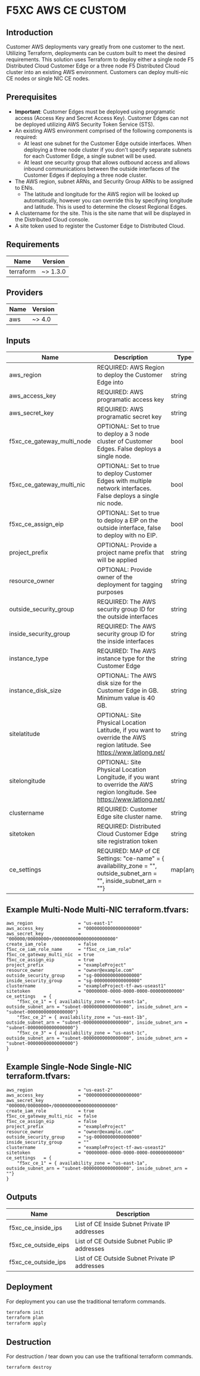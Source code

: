 # F5XC AWS CE CUSTOM

## Introduction

Customer AWS deployments vary greatly from one customer to the next.  Utilizing Terraform, deployments can be custom built to meet the desired requirements.  This solution uses Terraform to deploy either a single node F5 Distributed Cloud Customer Edge or a three node F5 Distributed Cloud cluster into an existing AWS environment.  Customers can deploy multi-nic CE nodes or single NIC CE nodes.

## Prerequisites
- **Important**: Customer Edges must be deployed using programatic access (Access Key and Secret Access Key). Customer Edges can not be deployed utilizing AWS Security Token Service (STS).
- An existing AWS environment comprised of the following components is required:
  - At least one subnet for the Customer Edge outside interfaces.  When deploying a three node cluster if you don't specify separate subnets for each Customer Edge, a single subnet will be used.
  - At least one security group that allows outbound access and allows inbound communications between the outside interfaces of the Customer Edges if deploying a three node cluster.
- The AWS region, subnet ARNs, and Security Group ARNs to be assigned to ENIs.
  - The latitude and longitude for the AWS region will be looked up automatically, however you can override this by specifying longitude and latitude.  This is used to determine the closest Regional Edges.
- A clustername for the site.  This is the site name that will be displayed in the Distributed Cloud console.
- A site token used to register the Customer Edge to Distributed Cloud.

## Requirements

| Name | Version |
|------|---------|
| terraform | ~> 1.3.0 |

## Providers

| Name | Version |
|------|---------|
| aws | ~> 4.0 |

## Inputs
| Name                       | Description | Type | Default |
| -----                      | ----------- | ---- | ------- | 
| aws_region                 | REQUIRED: AWS Region to deploy the Customer Edge into                                                                      | string   |                                      |
| aws_access_key             | REQUIRED: AWS programatic access key                                                                                       | string   |                                      |
| aws_secret_key             | REQUIRED: AWS programatic secret key                                                                                       | string   |                                      |
| f5xc_ce_gateway_multi_node | OPTIONAL: Set to true to deploy a 3 node cluster of Customer Edges. False deploys a single node.                           | bool     | false                                |
| f5xc_ce_gateway_multi_nic  | OPTIONAL: Set to true to deploy Customer Edges with multiple network interfaces. False deploys a single nic node.          | bool     | false                                |
| f5xc_ce_assign_eip         | OPTIONAL: Set to true to deploy a EIP on the outside interface, false to deploy with no EIP.                               | bool     | false                                |
| project_prefix             | OPTIONAL: Provide a project name prefix that will be applied                                                               | string   | demo                                 |
| resource_owner             | OPTIONAL: Provide owner of the deployment for tagging purposes                                                             | string   | demo.user                            |
| outside_security_group     | REQUIRED: The AWS security group ID for the outside interfaces                                                             | string   |                                      |
| inside_security_group      | REQUIRED: The AWS security group ID for the inside interfaces                                                              | string   |                                      |
| instance_type              | REQUIRED: The AWS instance type for the Customer Edge                                                                      | string   | t3.xlarge                            |
| instance_disk_size         | OPTIONAL: The AWS disk size for the Customer Edge in GB.  Minimum value is 40 GB.                                          | string   | 80                                   |
| sitelatitude               | OPTIONAL: Site Physical Location Latitude, if you want to override the AWS region latitude. See https://www.latlong.net/   | string   |                                      |
| sitelongitude              | OPTIONAL: Site Physical Location Longitude, if you want to override the AWS region longitude. See https://www.latlong.net/ | string   |                                      |
| clustername                | REQUIRED: Customer Edge site cluster name.                                                                                 | string   |                                      |
| sitetoken                  | REQUIRED: Distributed Cloud Customer Edge site registration token                                                          | string   |                                      |
| ce_settings                | REQUIRED: MAP of CE Settings: "ce-name" = { availability_zone = "", outside_subnet_arn = "", inside_subnet_arn = ""}       | map(any) |                                      |

## Example Multi-Node Multi-NIC terraform.tfvars:
```
aws_region                 = "us-east-1"
aws_access_key             = "00000000000000000000"
aws_secret_key             = "000000/00000000+/00000000000000000000000"
create_iam_role            = false
f5xc_ce_iam_role_name      = "f5xc_ce_iam_role"
f5xc_ce_gateway_multi_nic  = true
f5xc_ce_assign_eip         = true
project_prefix             = "exampleProject"
resource_owner             = "owner@example.com"
outside_security_group     = "sg-00000000000000000"
inside_security_group      = "sg-00000000000000000"
clustername                = "exampleProject-tf-aws-useast1"
sitetoken                  = "00000000-0000-0000-0000-000000000000"
ce_settings   = {
    "f5xc_ce_1" = { availability_zone = "us-east-1a", outside_subnet_arn = "subnet-00000000000000000", inside_subnet_arn = "subnet-00000000000000000"}
    "f5xc_ce_2" = { availability_zone = "us-east-1b", outside_subnet_arn = "subnet-00000000000000000", inside_subnet_arn = "subnet-00000000000000000"}
    "f5xc_ce_3" = { availability_zone = "us-east-1c", outside_subnet_arn = "subnet-00000000000000000", inside_subnet_arn = "subnet-00000000000000000"}
}
```

## Example Single-Node Single-NIC terraform.tfvars:
```
aws_region                 = "us-east-2"
aws_access_key             = "00000000000000000000"
aws_secret_key             = "000000/00000000+/00000000000000000000000"
create_iam_role            = true
f5xc_ce_gateway_multi_nic  = false
f5xc_ce_assign_eip         = false
project_prefix             = "exampleProject"
resource_owner             = "owner@example.com"
outside_security_group     = "sg-00000000000000000"
inside_security_group      = ""
clustername                = "exampleProject-tf-aws-useast2"
sitetoken                  = "00000000-0000-0000-0000-000000000000"
ce_settings   = {
    "f5xc_ce_1" = { availability_zone = "us-east-1a", outside_subnet_arn = "subnet-00000000000000000", inside_subnet_arn = ""}
}
```

## Outputs
| Name | Description |
|------|-------------|
| f5xc_ce_inside_ips   | List of CE Inside Subnet Private IP addresses  |
| f5xc_ce_outside_eips | List of CE Outside Subnet Public IP addresses  |
| f5xc_ce_outside_ips  | List of CE Outside Subnet Private IP addresses | 

## Deployment
For deployment you can use the traditional terraform commands.

```bash
terraform init
terraform plan
terraform apply
```

## Destruction

For destruction / tear down you can use the trafitional terraform commands.

```bash
terraform destroy
```
